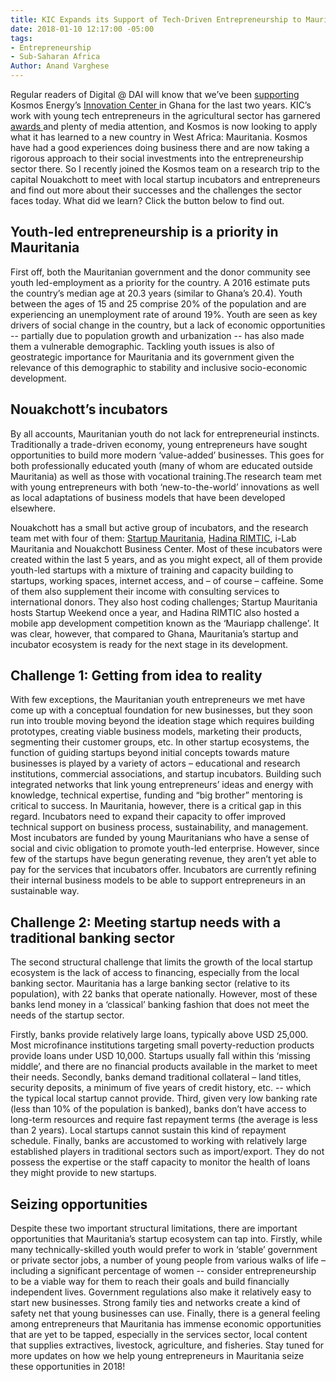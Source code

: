 ```yaml
---
title: KIC Expands its Support of Tech-Driven Entrepreneurship to Mauritania
date: 2018-01-10 12:17:00 -05:00
tags:
- Entrepreneurship
- Sub-Saharan Africa
Author: Anand Varghese
---
```


Regular readers of Digital @ DAI will know that we’ve been [supporting ](https://dai-global-digital.com/catalyzing-ghanas-growing-agritech-ecosystem.html)Kosmos Energy’s [Innovation Center ](http://www.kosmosinnovationcenter.com/)in Ghana for the last two years. KIC’s work with young tech entrepreneurs in the agricultural sector has garnered [awards ](http://www.kosmosinnovationcenter.com/2016-awards/)and plenty of media attention, and Kosmos is now looking to apply what it has learned to a new country in West Africa: Mauritania. Kosmos have had a good experiences doing business there and are now taking a rigorous approach to their social investments into the entrepreneurship sector there. So I recently joined the Kosmos team on a research trip to the capital Nouakchott to meet with local startup incubators and entrepreneurs and find out more about their successes and the challenges the sector faces today. What did we learn? Click the button below to find out. 

<!--more-->

## **Youth-led entrepreneurship is a priority in Mauritania** 

First off, both the Mauritanian government and the donor community see youth led-employment as a priority for the country. A 2016 estimate puts the country’s median age at 20.3 years (similar to Ghana’s 20.4). Youth between the ages of 15 and 25 comprise 20% of the population and are experiencing an unemployment rate of around 19%. Youth are seen as key drivers of social change in the country, but a lack of economic opportunities -- partially due to population growth and urbanization  -- has also made them a vulnerable demographic. Tackling youth issues is also of geostrategic importance for Mauritania and its government given the relevance of this demographic to stability and inclusive socio-economic development.

## **Nouakchott’s incubators** 

By all accounts, Mauritanian youth do not lack for entrepreneurial instincts. Traditionally a trade-driven economy, young entrepreneurs have sought opportunities to build more modern ‘value-added’ businesses. This goes for both professionally educated youth (many of whom are educated outside Mauritania) as well as those with vocational training.The research team met with young entrepreneurs with both ‘new-to-the-world’ innovations as well as local adaptations of business models that have been developed elsewhere. 

Nouakchott has a small but active group of incubators, and the research team met with four of them: [Startup Mauritania](http://www.startupmauritania.com/), [Hadina RIMTIC](http://www.hadinarimtic.org/), i-Lab Mauritania and Nouakchott Business Center. Most of these incubators were created within the last 5 years, and as you might expect, all of them provide youth-led startups with a mixture of training and capacity building to startups, working spaces, internet access, and – of course – caffeine. Some of them also supplement their income with consulting services to international donors. They also host coding challenges; Startup Mauritania hosts Startup Weekend once a year, and Hadina RIMTIC also hosted a mobile app development competition known as the ‘Mauriapp challenge’. It was clear, however, that compared to Ghana, Mauritania’s startup and incubator ecosystem is ready for the next stage in its development. 

## **Challenge 1:  Getting from idea to reality** 

With few exceptions, the Mauritanian youth entrepreneurs we met have come up with a conceptual foundation for new businesses, but they soon run into trouble moving beyond the ideation stage which requires building prototypes, creating viable business models, marketing their products, segmenting their customer groups, etc. In other startup ecosystems, the function of guiding startups beyond initial concepts towards mature businesses is played by a variety of actors – educational and research institutions, commercial associations, and startup incubators. Building such integrated networks that link young entrepreneurs’ ideas and energy with knowledge, technical expertise, funding and “big brother” mentoring is critical to success. 
In Mauritania, however, there is a critical gap in this regard. Incubators need to expand their capacity to offer improved technical support on business process, sustainability, and management. Most incubators are funded by young Mauritanians who have a sense of social and civic obligation to promote youth-led enterprise. However, since few of the startups have begun generating revenue, they aren’t yet able to pay for the services that incubators offer. Incubators are currently refining their internal business models to be able to support entrepreneurs in an sustainable way. 

## **Challenge 2: Meeting startup needs with a traditional banking sector** 

The second structural challenge that limits the growth of the local startup ecosystem is the lack of access to financing, especially from the local banking sector. Mauritania has a large banking sector (relative to its population), with 22 banks that operate nationally. However, most of these banks lend money in a ‘classical’ banking fashion that does not meet the needs of the startup sector. 

Firstly, banks provide relatively large loans, typically above USD 25,000. Most microfinance institutions targeting small poverty-reduction products provide loans under USD 10,000. Startups usually fall within this ‘missing middle’, and there are no financial products available in the market to meet their needs. Secondly, banks demand traditional collateral – land titles, security deposits, a minimum of five years of credit history, etc. -- which the typical local startup cannot provide. Third, given very low banking rate (less than 10% of the population is banked), banks don’t have access to long-term resources and require fast repayment terms (the average is less than 2 years). Local startups cannot sustain this kind of repayment schedule. Finally, banks are accustomed to working with relatively large established players in traditional sectors such as import/export. They do not possess the expertise or the staff capacity to monitor the health of loans they might provide to new startups. 

## **Seizing opportunities** 

Despite these two important structural limitations, there are important opportunities that Mauritania’s startup ecosystem can tap into. Firstly, while many technically-skilled youth would prefer to work in ‘stable’ government or private sector jobs, a number of young people from various walks of life – including a significant percentage of women -- consider entrepreneurship to be a viable way for them to reach their goals and build financially independent lives. Government regulations also make it relatively easy to start new businesses. Strong family ties and networks create a kind of safety net that young businesses can use. Finally, there is a general feeling among entrepreneurs that Mauritania has immense economic opportunities that are yet to be tapped, especially in the services sector, local content that supplies extractives, livestock, agriculture, and fisheries.  Stay tuned for more updates on how we help young entrepreneurs in Mauritania seize these opportunities in 2018!
